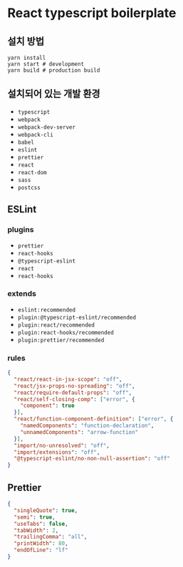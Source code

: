 # React typescript boilerplate

## 설치 방법
```cli
yarn install
yarn start # development
yarn build # production build
```

## 설치되어 있는 개발 환경

- `typescript`
- `webpack`
- `webpack-dev-server`
- `webpack-cli`
- `babel`
- `eslint`
- `prettier`
- `react`
- `react-dom`
- `sass`
- `postcss`

## ESLint

### plugins

- `prettier`
- `react-hooks`
- `@typescript-eslint`
- `react`
- `react-hooks`

### extends

- `eslint:recommended`
- `plugin:@typescript-eslint/recommended`
- `plugin:react/recommended`
- `plugin:react-hooks/recommended`
- `plugin:prettier/recommended`

### rules

```json
{
  "react/react-in-jsx-scope": "off",
  "react/jsx-props-no-spreading": "off",
  "react/require-default-props": "off",
  "react/self-closing-comp": ["error", {
    "component": true
  }],
  "react/function-component-definition": ["error", {
    "namedComponents": "function-declaration",
    "unnamedComponents": "arrow-function"
  }],
  "import/no-unresolved": "off",
  "import/extensions": "off",
  "@typescript-eslint/no-non-null-assertion": "off"
}

```

## Prettier

```json
{
  "singleQuote": true,
  "semi": true,
  "useTabs": false,
  "tabWidth": 2,
  "trailingComma": "all",
  "printWidth": 80,
  "endOfLine": "lf"
}
```

